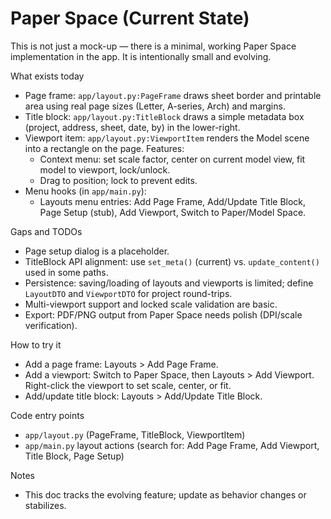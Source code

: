 # Paper Space (Current State)

This is not just a mock-up — there is a minimal, working Paper Space implementation in the app. It is intentionally small and evolving.

What exists today
- Page frame: `app/layout.py:PageFrame` draws sheet border and printable area using real page sizes (Letter, A-series, Arch) and margins.
- Title block: `app/layout.py:TitleBlock` draws a simple metadata box (project, address, sheet, date, by) in the lower-right.
- Viewport item: `app/layout.py:ViewportItem` renders the Model scene into a rectangle on the page. Features:
  - Context menu: set scale factor, center on current model view, fit model to viewport, lock/unlock.
  - Drag to position; lock to prevent edits.
- Menu hooks (in `app/main.py`):
  - Layouts menu entries: Add Page Frame, Add/Update Title Block, Page Setup (stub), Add Viewport, Switch to Paper/Model Space.

Gaps and TODOs
- Page setup dialog is a placeholder.
- TitleBlock API alignment: use `set_meta()` (current) vs. `update_content()` used in some paths.
- Persistence: saving/loading of layouts and viewports is limited; define `LayoutDTO` and `ViewportDTO` for project round-trips.
- Multi-viewport support and locked scale validation are basic.
- Export: PDF/PNG output from Paper Space needs polish (DPI/scale verification).

How to try it
- Add a page frame: Layouts > Add Page Frame.
- Add a viewport: Switch to Paper Space, then Layouts > Add Viewport. Right-click the viewport to set scale, center, or fit.
- Add/update title block: Layouts > Add/Update Title Block.

Code entry points
- `app/layout.py` (PageFrame, TitleBlock, ViewportItem)
- `app/main.py` layout actions (search for: Add Page Frame, Add Viewport, Title Block, Page Setup)

Notes
- This doc tracks the evolving feature; update as behavior changes or stabilizes.
